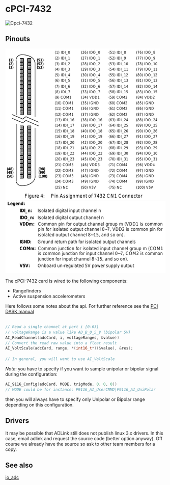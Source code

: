 # cPCI-7432

![Cpci-7432](http://www.adlinktech.com/PD/photo/display/cPCI-7432+7433+7434/cPCI-7432+7433+7434_bimg_1.jpg)

## Pinouts

![pinout](/uploads/cpci7432pinout.png)
![pinout legend](/uploads/cpci7432pinout_legend.png)


The cPCI-7432 card is wired to the following components:

- Rangefinders
- Active suspension accelerometers


Here follows some notes about the api. For further reference see the [PCI DASK manual](http://www.adlinktech.com/publications/manual/Software/PCIS-DASK-X/PSDASKFR.pdf)

```c++

// Read a single channel at port i [0-63]
// voltageRange is a value like AD_B_0_5_V (bipolar 5V) 
AI_ReadChannel(adcCard, i, voltageRanges, &value))
// Convert the read raw value into a float result
AI_VoltScale(adcCard, range, *(int16_t*)(&value), &res);

// In general, you will want to use AI_VoltScale
```

*Note*: you have to specify if you want to sample unipolar or bipolar signal 
during the configuration:

```c++
AI_9116_Config(adcCard, MODE, trigMode, 0, 0, 0)) 
// MODE could be for instance: P9116_AI_UserCMMD|P9116_AI_UniPolar
```
then you will always have to specify only Unipolar or Bipolar range depending 
on this configuration. 

## Drivers

It may be possible that ADLink still does not publish linux 3.x drivers. In this case, email adlink and request the source code (better option anyway). Off course we already have the source so ask to other team members for a copy.

## See also
[io_adc](io_adc.md)

